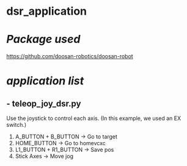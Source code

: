 # dsr_application

# *Package used*
https://github.com/doosan-robotics/doosan-robot

# *application list*

## - teleop_joy_dsr.py
Use the joystick to control each axis. (In this example, we used an EX switch.)
1. A_BUTTON + B_BUTTON -> Go to target
2. HOME_BUTTON -> Go to homevcxc
3. L1_BUTTON + R1_BUTTON -> Save pos
4. Stick Axes -> Move jog
